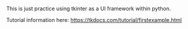 This is just practice using tkinter as a UI framework within python.

Tutorial information here: https://tkdocs.com/tutorial/firstexample.html
